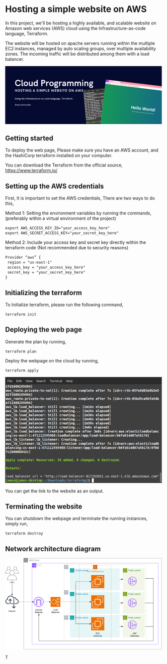 # Hosting a simple website on AWS

In this project, we'll be hosting a highly available, and scalable website on Amazon web services (AWS) cloud using the Infrastructure-as-code language, Terraform.

The website will be hosted on apache servers running within the multiple EC2 instances, managed by auto scaling groups, over multiple availability zones. The incoming traffic will be distributed among them with a load balancer.

<p align="center" width="40">
  <img src="https://github.com/jamesantonydas/Hosting_a_website_on_AWS/blob/main/docs/img/banner.png"/>
</p>

## Getting started

To deploy the web page, Please make sure you have an AWS account, and the HashiCorp terraform installed on your computer.

You can download the Terraform from the official source, https://www.terraform.io/

## Setting up the AWS credentials

First, It is important to set the AWS credentials, 
There are two ways to do this,

Method 1: Setting the environment variables by running the commands, (preferably within a virtual environment of the project)

```
export AWS_ACCESS_KEY_ID="your_access_key_here"
export AWS_SECRET_ACCESS_KEY="your_secret_key_here"
```

Method 2: Include your  access key and secret key directly within the terraform code (Not recommended due to security reasons)

```
Provider “aws” {
 region = "us-east-1"
 access_key = "your_access_key_here"
 secret_key = "your_secret_key_here"
}
```

## Initializing the terraform

To Initialize terraform, please run the following command,

```
terraform init
```

## Deploying the web page

Generate the plan by running,


```
terraform plan
```

Deploy the webpage on the cloud by running,

```
terraform apply
```

<p align="center">
  <img src="https://github.com/jamesantonydas/Hosting_a_website_on_AWS/blob/main/docs/img/apply.png"/>
</p>

You can get the link to the website as an output.

## Terminating the website

You can shutdown the webpage and terminate the running instances, simply run,

```
terraform destroy
```

## Network architecture diagram

<p align="center">
  <img src="https://github.com/jamesantonydas/Hosting_a_website_on_AWS/blob/main/docs/img/network.svg"/>
</p>

T
